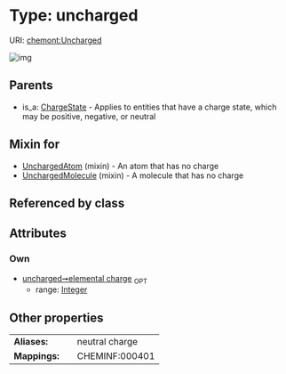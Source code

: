 
# Type: uncharged




URI: [chemont:Uncharged](http://w3id.org/chemontUncharged)


![img](http://yuml.me/diagram/nofunky;dir:TB/class/[UnchargedMolecule]uses%20-.->[Uncharged&#124;elemental_charge:integer%20%3F],[UnchargedAtom]uses%20-.->[Uncharged],[ChargeState]^-[Uncharged],[UnchargedMolecule],[UnchargedAtom],[ChargeState])

## Parents

 *  is_a: [ChargeState](ChargeState.md) - Applies to entities that have a charge state, which may be positive, negative, or neutral

## Mixin for

 * [UnchargedAtom](UnchargedAtom.md) (mixin)  - An atom that has no charge
 * [UnchargedMolecule](UnchargedMolecule.md) (mixin)  - A molecule that has no charge

## Referenced by class


## Attributes


### Own

 * [uncharged➞elemental charge](uncharged_elemental_charge.md)  <sub>OPT</sub>
    * range: [Integer](types/Integer.md)

## Other properties

|  |  |  |
| --- | --- | --- |
| **Aliases:** | | neutral charge |
| **Mappings:** | | CHEMINF:000401 |

